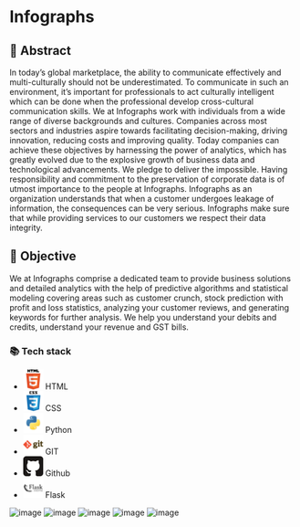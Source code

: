 # Infographs
## 📄 Abstract
In today’s global marketplace, the ability to communicate effectively and multi-culturally should not be underestimated. To communicate in such an environment, it’s important for professionals to act culturally intelligent which can be done when the professional develop cross-cultural communication skills. We at Infographs work with individuals from a wide range of diverse backgrounds and cultures.
Companies across most sectors and industries aspire towards facilitating decision-making, driving innovation, reducing costs and improving quality. Today companies can achieve these objectives by harnessing the power of analytics, which has greatly evolved due to the explosive growth of business data and technological advancements. We pledge to deliver the impossible. Having responsibility and commitment to the preservation of corporate data is of utmost importance to the people at Infographs. Infographs as an organization understands that when a customer undergoes leakage of information, the consequences can be very serious. Infographs make sure that while providing services to our customers we respect their data integrity.
## 🎯 Objective 
We at Infographs comprise a dedicated team to provide business solutions and detailed analytics with the help of predictive algorithms and statistical modeling covering areas such as customer crunch, stock prediction with profit and loss statistics, analyzing your customer reviews, and generating keywords for further analysis. We help you understand your debits and credits, understand your revenue and GST bills.
### 📚 Tech stack
- <code><img height="35" src="https://raw.githubusercontent.com/github/explore/80688e429a7d4ef2fca1e82350fe8e3517d3494d/topics/html/html.png"></code> HTML
- <code><img height="35" src="https://raw.githubusercontent.com/github/explore/80688e429a7d4ef2fca1e82350fe8e3517d3494d/topics/css/css.png"></code> CSS
- <code><img height="35" src="https://raw.githubusercontent.com/github/explore/80688e429a7d4ef2fca1e82350fe8e3517d3494d/topics/python/python.png"></code> Python
- <code><img height="35" src="https://raw.githubusercontent.com/github/explore/80688e429a7d4ef2fca1e82350fe8e3517d3494d/topics/git/git.png"></code> GIT
- <code><img height="35" src="https://github.com/edent/SuperTinyIcons/blob/master/images/svg/github.svg"></code> Github
- <code><img height="35" src="https://raw.githubusercontent.com/github/explore/80688e429a7d4ef2fca1e82350fe8e3517d3494d/topics/flask/flask.png"></code> Flask

![image](https://user-images.githubusercontent.com/63183513/113979064-685bdd80-9862-11eb-8ef6-8dd02fa29cf4.png)
![image](https://user-images.githubusercontent.com/63183513/113979097-74e03600-9862-11eb-849a-65cbd11cdf14.png)
![image](https://user-images.githubusercontent.com/63183513/113979122-7ad61700-9862-11eb-8a6e-dfde052f0e8d.png)
![image](https://user-images.githubusercontent.com/63183513/113979134-7f9acb00-9862-11eb-94f5-14dce0c83903.png)
![image](https://user-images.githubusercontent.com/63183513/113979146-8295bb80-9862-11eb-8c8e-e418bd119ca6.png)

